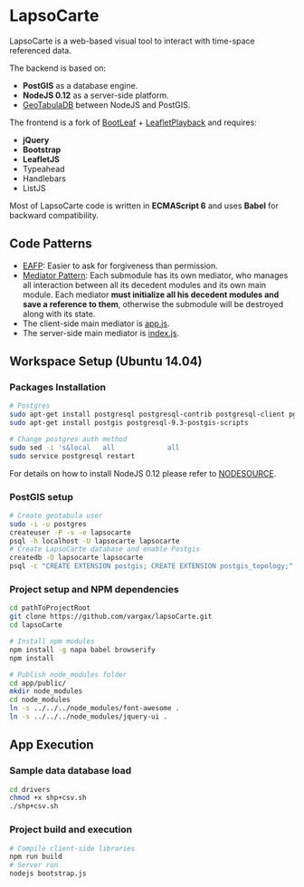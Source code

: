 # LapsoCarte

LapsoCarte is a web-based visual tool to interact with time-space referenced data.

The backend is based on:
- **PostGIS** as a database engine.
- **NodeJS 0.12** as a server-side platform.
- [GeoTabulaDB](https://github.com/tabulaco/geotabuladb) between NodeJS and PostGIS.

The frontend is a fork of [BootLeaf](https://github.com/bmcbride/bootleaf) + [LeafletPlayback](https://github.com/hallahan/LeafletPlayback/) and requires:
- **jQuery**
- **Bootstrap**
- **LeafletJS**
- Typeahead
- Handlebars
- ListJS

Most of LapsoCarte code is written in **ECMAScript 6** and uses **Babel** for backward compatibility.

## Code Patterns
- [EAFP](https://docs.python.org/2/glossary.html#term-eafp): Easier to ask for forgiveness than permission.
- [Mediator Pattern](http://addyosmani.com/largescalejavascript/): Each submodule has its own mediator, who manages all interaction between all its decedent modules and its own main module. Each mediator **must initialize all his decedent modules and save a reference to them**, otherwise the submodule will be destroyed along with its state.
 - The client-side main mediator is [app.js](app/app.js).
 - The server-side main mediator is [index.js](server/index.js).

## Workspace Setup (Ubuntu 14.04)
### Packages Installation
```bash
# Postgres
sudo apt-get install postgresql postgresql-contrib postgresql-client pgadmin3
sudo apt-get install postgis postgresql-9.3-postgis-scripts

# Change postgres auth method
sudo sed -i 's&local   all             all                                     peer&local   all             all                                     md5&g' /etc/postgresql/9.3/main/pg_hba.conf
sudo service postgresql restart
```
For details on how to install NodeJS 0.12 please refer to [NODESOURCE](https://nodesource.com/blog/nodejs-v012-iojs-and-the-nodesource-linux-repositories).

### PostGIS setup
```bash
# Create geotabula user
sudo -i -u postgres
createuser -P -s -e lapsocarte
psql -h localhost -U lapsocarte lapsocarte
# Create LapsoCarte database and enable Postgis
createdb -O lapsocarte lapsocarte
psql -c "CREATE EXTENSION postgis; CREATE EXTENSION postgis_topology;" lapsocarte
```
### Project setup and NPM dependencies
```bash
cd pathToProjectRoot
git clone https://github.com/vargax/lapsoCarte.git
cd lapsoCarte

# Install npm modules
npm install -g napa babel browserify
npm install

# Publish node_modules folder
cd app/public/
mkdir node_modules
cd node_modules
ln -s ../../../node_modules/font-awesome .
ln -s ../../../node_modules/jquery-ui .
```
## App Execution
### Sample data database load
```bash
cd drivers
chmod +x shp+csv.sh
./shp+csv.sh
```
### Project build and execution
```bash
# Compile client-side libraries
npm run build
# Server run
nodejs bootstrap.js
```